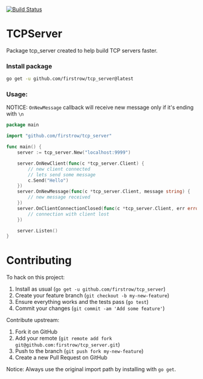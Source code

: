 [![Build Status](https://travis-ci.org/firstrow/tcp_server.svg?branch=master)](https://travis-ci.org/firstrow/tcp_server)

# TCPServer
Package tcp_server created to help build TCP servers faster.

### Install package

``` bash
go get -u github.com/firstrow/tcp_server@latest
```

### Usage:

NOTICE: `OnNewMessage` callback will receive new message only if it's ending with `\n`

``` go
package main

import "github.com/firstrow/tcp_server"

func main() {
	server := tcp_server.New("localhost:9999")

	server.OnNewClient(func(c *tcp_server.Client) {
		// new client connected
		// lets send some message
		c.Send("Hello")
	})
	server.OnNewMessage(func(c *tcp_server.Client, message string) {
		// new message received
	})
	server.OnClientConnectionClosed(func(c *tcp_server.Client, err error) {
		// connection with client lost
	})

	server.Listen()
}
```

# Contributing

To hack on this project:

1. Install as usual (`go get -u github.com/firstrow/tcp_server`)
2. Create your feature branch (`git checkout -b my-new-feature`)
3. Ensure everything works and the tests pass (`go test`)
4. Commit your changes (`git commit -am 'Add some feature'`)

Contribute upstream:

1. Fork it on GitHub
2. Add your remote (`git remote add fork git@github.com:firstrow/tcp_server.git`)
3. Push to the branch (`git push fork my-new-feature`)
4. Create a new Pull Request on GitHub

Notice: Always use the original import path by installing with `go get`.
